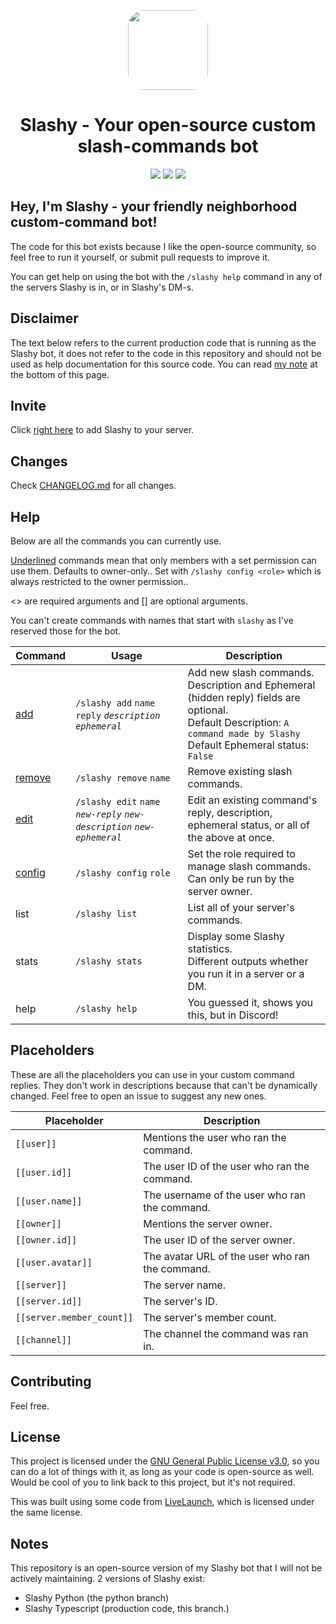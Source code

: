 <p align="center"><img src="https://i.imgur.com/j8rrx7R.png" style="width: 8rem;border-radius: 20%;"><h1 align="center">Slashy - Your open-source custom  slash-commands bot</h1></p>
<p align="center"><a href="https://top.gg/bot/928089024252506173"><img src="https://img.shields.io/badge/top.gg-Slashy-blue?style=for-the-badge"></a> <a href="https://hey.imkez.com/slashy-invite"><img src="https://img.shields.io/badge/Invite%20Me%20to-Discord-blue?style=for-the-badge&logo=discord"></a> <a href="https://radial-earthquake-f92.notion.site/Slashy-5170195d1860408392dd1db537bca0ea"><img src="https://img.shields.io/badge/Roadmap-blue?style=for-the-badge&logo=notion"></a></p>


## Hey, I'm Slashy - your friendly neighborhood custom-command bot!

The code for this bot exists because I like the open-source community, so feel free to run it yourself, or submit pull requests to improve it.

You can get help on using the bot with the `/slashy help` command in any of the servers Slashy is in, or in Slashy's DM-s.

## Disclaimer

The text below refers to the current production code that is running as the Slashy bot, it does not refer to the code in this repository and should not be used as help documentation for this source code. You can read [my note](https://github.com/omznc/Slashy/edit/main/README.md#notes) at the bottom of this page.

## Invite

Click [right here](https://hey.imkez.com/slashy-invite) to add Slashy to your server.

## Changes
Check [CHANGELOG.md](https://github.com/omznc/Slashy/blob/main/CHANGELOG.md) for all changes.

## Help
Below are all the commands you can currently use.

<u>Underlined</u> commands mean that only members with a set permission can use them. Defaults to owner-only.. Set with `/slashy config <role>` which is always restricted to the owner permission..

<> are required arguments and [] are optional arguments.

You can't create commands with names that start with `slashy` as I've reserved those for the bot.

| Command 	| Usage 	| Description 	|
|---	|---	|---	|
| <ins>add</ins> 	| `/slashy add` `name` `reply` *`description`* *`ephemeral`* 	| Add new slash commands.<br>Description and Ephemeral (hidden reply) fields  are optional.<br>Default Description: `A command made by Slashy`<br>Default Ephemeral status: `False`|
| <ins>remove</ins> 	| `/slashy remove` `name` 	| Remove existing slash commands. 	|
| <ins>edit</ins> 	| `/slashy edit` `name` *`new-reply`* *`new-description`* *`new-ephemeral`* 	| Edit an existing command's reply, description, ephemeral status, or all of the above at once. 	|
| <ins>config</ins> 	| `/slashy config` `role` 	| Set the role required to manage slash commands. Can only be run by the server owner. 	|
| list 	| `/slashy list` 	| List all of your server's commands. 	|
| stats 	| `/slashy stats` 	| Display some Slashy statistics.<br>Different outputs whether you run it in a server or a DM. 	|
| help 	| `/slashy help` 	| You guessed it, shows you this, but in Discord! 	|




## Placeholders
These are all the placeholders you can use in your custom command replies. 
They don't work in descriptions because that can't be dynamically changed.
Feel free to open an issue to suggest any new ones.
 
| Placeholder 	| Description 	|
|---	|---	|
| `[[user]]` 	| Mentions the user who ran the command. 	|
| `[[user.id]] `	| The user ID of the user who ran the command. 	|
| `[[user.name]] `	| The username of the user who ran the command. 	|
| `[[owner]]` 	| Mentions the server owner. 	|
| `[[owner.id]] `	| The user ID of the server owner. 	|
| `[[user.avatar]]` 	| The avatar URL of the user who ran the command. 	|
| `[[server]] `	| The server name. 	|
| `[[server.id]] `	| The server's ID. 	|
| `[[server.member_count]]` 	| The server's member count. 	|
| `[[channel]]` 	| The channel the command was ran in. 	|
  

## Contributing
Feel free.

## License

This project is licensed under the [GNU General Public License v3.0](https://www.gnu.org/licenses/gpl-3.0.html), so you can do a lot of things with it, as long as your code is open-source as well. Would be cool of you to link back to this project, but it's not required.

This was built using some code from [LiveLaunch](https://github.com/juststephen/LiveLaunch), which is licensed under the same license.

## Notes
This repository is an open-source version of my Slashy bot that I will not be actively maintaining. 
2 versions of Slashy exist:
- Slashy Python (the python branch)
- Slashy Typescript (production code, this branch.)

